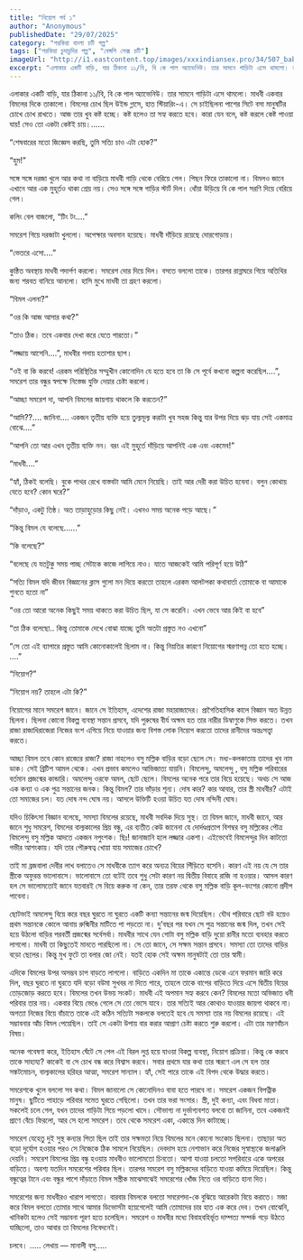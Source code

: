 ```yaml
---
title: "নিয়োগ পর্ব ১"
author: "Anonymous"
publishedDate: "29/07/2025"
category: "পরকিয়া বাংলা চটি গল্প"
tags: ["পরকিয়া চুদাচুদির গল্প", "বেঙ্গলি সেক্স চটি"]
imageUrl: "http://i1.eastcontent.top/images/xxxindiansex.pro/34/507_babe_gets_ass.jpg"
excerpt: "এলাকার একটি বাড়ি, যার ঠিকানা ১১/বি, বি কে পাল অ্যাভেনিউ। তার সামনে গাড়িটা এসে থামলো। মাধবী একবার বিমলের দিকে তাকালো। বিমলের চোখ ছিল উইন্ড গ্লাসে, হাত স্টিয়ারিং-এ। সে চাইছিলনা পাশের সিটে বসা মানুষটির চ..."
---
```


এলাকার একটি বাড়ি, যার ঠিকানা ১১/বি, বি কে পাল অ্যাভেনিউ। তার সামনে গাড়িটা এসে থামলো। মাধবী একবার বিমলের দিকে তাকালো। বিমলের চোখ ছিল উইন্ড গ্লাসে, হাত স্টিয়ারিং-এ। সে চাইছিলনা পাশের সিটে বসা মানুষটির চোখে চোখ রাখতে। আজ তার খুব কষ্ট হচ্ছে। কষ্ট হলেও তা সহ্য করতে হবে। কারা যেন বলে, কষ্ট করলে কেষ্ট পাওয়া যায়! সেও তো একটা কেষ্টই চায়।……


“শেষবারের মতো জিজ্ঞেস করছি, তুমি সত্যি চাও এটা হোক?”


“হুম!”


সঙ্গে সঙ্গে দরজা খুলে আর কথা না বাড়িয়ে মাধবী গাড়ি থেকে বেরিয়ে গেল। পিছন ফিরে তাকালো না। বিমলও জানে এখানে আর এক মুহূর্তও থাকা শ্রেয় নয়। সেও সঙ্গে সঙ্গে গাড়ির স্টার্ট দিল। ধোঁয়া উড়িয়ে বি কে পাল সরণি দিয়ে বেরিয়ে গেল।


কলিং বেল বাজলো, “টিং টং….”


সমরেশ গিয়ে দরজাটা খুললো। অপেক্ষার অবসান হয়েছে। মাধবী দাঁড়িয়ে রয়েছে দোরগোড়ায়।


“ভেতরে এসো….”


কুন্ঠিত অবস্থায় মাধবী পদার্পণ করলো। সমরেশ দোর দিয়ে দিল। বসতে বললো তাকে। তারপর রান্নাঘরে গিয়ে অতিথির জন্য শরবত বানিয়ে আনলো। হাসি মুখে মাধবী তা গ্রহণ করলো।


“বিমল এলনা?”


“ওর কি আজ আসার কথা?”


“তাও ঠিক। তবে একবার দেখা করে যেতে পারতো।”


“লজ্জায় আসেনি….”, মাধবীর গলায় হতাশার ছাপ।


“ওই বা কি করবে! এরকম পরিস্থিতির সম্মুখীন কোনোদিন যে হতে হবে তা কি সে পূর্বে কখনো কল্পনা করেছিল….”, সমরেশ তার বন্ধুর স্বপক্ষে নিস্তেজ যুক্তি দেয়ার চেষ্টা করলো।


“আচ্ছা সমরেশ দা, আপনি বিমলের জায়গায় থাকলে কি করতেন?”


“আমি??…. জানিনা…. একজন তৃতীয় ব্যক্তি হয়ে তুল্যমূল্য করাটা খুব সহজ কিন্তু যার উপর দিয়ে ঝড় যায় সেই একমাত্র বোঝে….”


“আপনি তো আর এখন তৃতীয় ব্যক্তি নন। বরং এই মুহূর্তে দাঁড়িয়ে আপনিই এক এবং একমেব!”


“মাধবী….”


“হ্যাঁ, ঠিকই বলেছি। বুকে পাথর রেখে বাস্তবটা আমি মেনে নিয়েছি। তাই আর দেরী করা উচিত হবেনা। বলুন কোথায় যেতে হবে? কোন ঘরে?”


“দাঁড়াও, একটু তিষ্ঠ। অত তাড়াহুড়োর কিছু নেই। এখনও সময় অনেক পড়ে আছে।”


“কিন্তু বিমল যে বলেছে……”


“কি বলেছে?”


“বলেছে যে যতটুকু সময় পাচ্ছ সেটাকে কাজে লাগিয়ে নাও। যাতে আজকেই আমি পরিপূর্ণ হয়ে উঠি”


“সত্যি বিমল যদি জীবন বিজ্ঞানের ক্লাস গুলো মন দিয়ে করতো তাহলে এরকম আলটপকা কথাবার্তা তোমাকে বা আমাকে শুনতে হতো না”


“ওর তো আরো অনেক কিছুই সময় থাকতে করা উচিত ছিল, যা সে করেনি। এখন ভেবে আর কিই বা হবে”


“তা ঠিক বলেছো.. কিন্তু তোমাকে দেখে বোঝা যাচ্ছে তুমি অতটা প্রস্তুত নও এখনো”


“সে তো এই ব্যাপারে প্রস্তুত আমি কোনোকালেই ছিলাম না। কিন্তু নিয়তির কারণে নিয়োগের স্মরণাপন্ন তো হতে হচ্ছে। ….”


“নিয়োগ?”


“নিয়োগ নয়? তাহলে এটা কি?”


নিয়োগের মানে সমরেশ জানে। জানে সে ইতিহাস, এদেশের রাজা মহারাজাদের। প্রাগৈতিহাসিক কালে বিজ্ঞান অত উন্নত ছিলনা। ছিলনা কোনো বিকল্প ব্যবস্থা সন্তান প্রসবে, যদি পুরুষের বীর্য অক্ষম হত তার নারীর ডিম্বাণুকে সিক্ত করতে। তখন রাজা রাজাধিরাজেরা নিজের বংশ এগিয়ে নিয়ে যাওয়ার জন্য বিশস্ত লোক নিয়োগ করতো তাদের রানীদের অন্তঃসত্ত্বা করতে।


আচ্ছা বিমল তবে কোন রাজ্যের রাজা? রাজা নাহলেও বসু মল্লিক বাড়ির বড়ো ছেলে সে। মধ্য-কলকাতায় তাদের খুব নাম ডাক। সেই ব্রিটিশ আমল থেকে। এখন প্রভাব কমলেও আভিজাত্য যায়নি। বিমলেন্দু, অমলেন্দু , বসু মল্লিক পরিবারের বর্তমান প্রজন্মের কান্ডারি। অমলেন্দু ওরফে অমল, ছোট ছেলে। বিমলের অনেক পরে তার বিয়ে হয়েছে। অথচ সে আজ এক কন্যা ও এক পুত্র সন্তানের জনক। কিন্তু বিমল? তার ভাঁড়ার শূন্য। দোষ কার? কার আবার, তার স্ত্রী মাধবীর? এটাই তো সমাজের চল। যত দোষ নন্দ ঘোষ নয়। আসলে উক্তিটি হওয়া উচিত যত দোষ নন্দিনী ঘোষ।


যদিও চিকিৎসা বিজ্ঞান বলেছে, সমস্যা বিমলের রয়েছে, মাধবী সবদিক দিয়ে সুস্থ। তা বিমল জানে, মাধবী জানে, আর জানে শুধু সমরেশ, বিমলের বাল্যকালের প্রিয় বন্ধু, এর ব্যতীত কেউ জানেনা যে দোর্দণ্ডপ্রতাপ বিশম্বর বসু মল্লিকের পৌত্র বিমলেন্দু বসু মল্লিক আদতে একজন নপুংশক। ছিঃ! জানাজানি হলে লজ্জার একশা। এইভেবেই বিমলেন্দুর দিন কাটতো গভীর আশংকায়। যদি তার পৌরুষত্ব খোয়া যায় সমাজের চোখে?


তাই মা ব্রজবালা দেবীর লাখ বলাতেও সে মাধবীকে ত্যাগ করে অন্যত্র বিয়ের পিঁড়িতে বসেনি। কারণ এই নয় যে সে তার স্ত্রীকে অফুরন্ত ভালোবাসে। ভালোবাসে তো বটেই তবে শুধু সেটা কারণ নয় দ্বিতীয় বিবাহে রাজি না হওয়ার। আসল কারণ হল সে ভালোমতোই জানে যতবারই সে বিয়ে করুক না কেন, তার তরফ থেকে বসু মল্লিক বাড়ি কূল-বংশের কোনো প্রদীপ পাবেনা।


ছোটভাই অমলেন্দু বিয়ে করে বছর ঘুরতে না ঘুরতে একটি কন্যা সন্তানের জন্ম দিয়েছিল। যৌথ পরিবারে ছোট বউ হয়েও প্রথম সন্তানকে কোলে আনায় রুক্মিনীর মাটিতে পা পড়তো না। দু’বছর পর যখন সে পুত্র সন্তানের জন্ম দিল, তখন সেই হয়ে উঠলো বাড়ির পরবর্তী প্রজন্মের সর্বেসর্বা। মাধবীর সাথে যেন গোটা বসু মল্লিক বাড়ি দুয়ো রানীর মতো ব্যবহার করতে লাগলো। মাধবী তা কিছুতেই মানতে পারছিলো না। সে তো জানে, সে সক্ষম সন্তান প্রসবে। সমস্যা তো তাদের বাড়ির বড়ো ছেলের। কিন্তু মুখ ফুটে তা বলার জো নেই। যতই হোক সেই অক্ষম মানুষটাই তো তার স্বামী।


এদিকে বিমলের উপর অসম্ভব চাপ বাড়তে লাগলো। বাড়িতে একদিন মা তাকে একান্তে ডেকে এনে ফরমান জারি করে দিল, বছর ঘুরতে না ঘুরতে যদি বড়ো বউমা সুখবর না দিতে পারে, তাহলে তাকে বাপের বাড়িতে দিয়ে এসে দ্বিতীয় বিয়ের তোড়জোড় করতে হবে। বিমলের তখন উভয় সংকট। মাধবী এই অপমান সহ্য করবে কেন? বিমলের মতো অভিজাত ধনী পরিবার তার নয়। একবার বিয়ে ভেঙে গেলে সে তো ভেসে যাবে। তার সত্যিই আর কোথাও যাওয়ার জায়গা থাকবে না। অগত্যা নিজের বিয়ে বাঁচাতে তাকে এই কঠিন সত্যিটা সকলকে বলতেই হবে যে সমস্যা তার নয় বিমলের রয়েছে। এই সম্ভাবনার আঁচ বিমল পেয়েছিল। তাই সে একটা উপায় বার করার আপ্রাণ চেষ্টা করতে শুরু করলো। এটা তার মরণবাঁচন বিষয়।


অনেক গবেষণা করে, ইতিহাস ঘেঁটে সে পেল এই বিরল লুপ্ত হয়ে যাওয়া বিকল্প ব্যবস্থা, নিয়োগ প্রক্রিয়া। কিন্তু কে করবে তাকে সাহায্য? কাকেই বা সে চোখ বন্ধ করে বিশ্বাস করবে। সবার প্রথমে যার কথা তার স্মরণে এল সে হল তার সঙ্কটমোচন, বাল্যকালের হরিহর আত্মা, সমরেশ সান্যাল। হ্যাঁ, সেই পারে তাকে এই বিপদ থেকে উদ্ধার করতে।


সমরেশকে খুলে বললো সব কথা। বিমল জানালো সে কোনোদিনও বাবা হতে পারবে না। সমরেশ একজন বিপত্নীক মানুষ। ছুটিতে পাহাড়ে পরিবার সমেত ঘুরতে গেছিলো। তখন তার ভরা সংসার। স্ত্রী, দুই কন্যা, এবং বিধবা মাতা। সকলেই চলে গেল, যখন তাদের গাড়িটা গিয়ে পড়লো খাদে। সৌভাগ্য না দুর্ভাগ্যবশত বলবো তা জানিনা, তবে একজনই প্রাণে বেঁচে ফিরলো, আর সে হলো সমরেশ। তবে থেকে সমরেশ একা, একান্তে দিন কাটাচ্ছে।


সমরেশ যেহেতু দুই সুস্থ কন্যার পিতা ছিল তাই তার সক্ষমতা নিয়ে বিমলের মনে কোনো সংকোচ ছিলনা। তাছাড়া অত বড়ো দুর্যোগ হওয়ার পরও সে নিজেকে ঠিক সামলে নিয়েছিল। দেবদাস হয়ে নেশাভান করে নিজের সুস্বাস্থ্যকে জলাঞ্জলি দেয়নি। সমরেশ বিমলের প্রিয় বন্ধু হওয়ায় মাধবীও ভালোমতো চিনতো। আশা যাওয়া চলতো সপরিবারে একে অপরের বাড়িতে। অবশ্য যতদিন সমরেশের পরিবার ছিল। তারপর সমরেশ বসু মল্লিকদের বাড়িতে যাওয়া কমিয়ে দিয়েছিল। কিন্তু বন্ধুত্বের টানে এবং বন্ধুর পাশে দাঁড়াতে বিমল সস্ত্রীক মাঝেসাঝেই সমরেশের খোঁজ নিতে ওর বাড়িতে হানা দিত।


সমরেশের জন্য মাধবীরও খারাপ লাগতো। বারবার বিমলকে বলতো সমরেশদা-কে বুঝিয়ে আরেকটা বিয়ে করাতে। মজা করে বিমল বলতো তোমার সাথে আমার ডিভোর্সটা হয়েগেলেই আমি তোমাদের চার হাত এক করে দেব। তখন বোঝেনি, খানিকটা হলেও সেই সম্ভাবনা পূরণ হতে চলেছিল। সমরেশ ও মাধবীর মধ্যে বিবাহবহির্ভূত দাম্পত্য সম্পর্ক গড়ে উঠতে যাচ্ছিলো, তাও আবার তা বিমলের নিবেদনেই।


চলবে। ….. লেখায় — মানালী বসু…..
